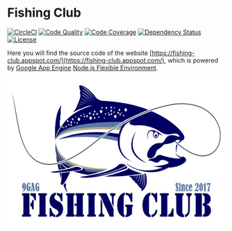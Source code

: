 # Fishing Club

[![CircleCI](https://img.shields.io/circleci/project/github/ayltai/fishing-club.svg)](https://circleci.com/gh/ayltai/fishing-club) [![Code Quality](https://api.codacy.com/project/badge/Grade/9de084056bc54dcfb73d57c2638e8c0c)](https://www.codacy.com/app/ayltai/fishing-club?utm_source=github.com&amp;utm_medium=referral&amp;utm_content=ayltai/fishing-club&amp;utm_campaign=Badge_Grade) [![Code Coverage](https://api.codacy.com/project/badge/Coverage/9de084056bc54dcfb73d57c2638e8c0c)](https://www.codacy.com/app/ayltai/fishing-club?utm_source=github.com&amp;utm_medium=referral&amp;utm_content=ayltai/fishing-club&amp;utm_campaign=Badge_Coverage) [![Dependency Status](https://www.versioneye.com/user/projects/594689866725bd00475ca2c1/badge.svg?style=shield)](https://www.versioneye.com/user/projects/594689866725bd00475ca2c1) [![License](https://img.shields.io/badge/License-apache%202.0-blue.svg?label=license&maxAge=1800)](https://github.com/ayltai/fishing-club/blob/master/LICENSE)

Here you will find the source code of the website [https://fishing-club.appspot.com/](https://fishing-club.appspot.com/), which is powered by [Google App Engine](https://appengine.google.com/) [Node.js Flexible Environment](https://cloud.google.com/appengine/docs/flexible/nodejs/).

<img src="https://raw.githubusercontent.com/ayltai/fishing-club/master/src/images/logo.jpg" width="640" height="340" />
